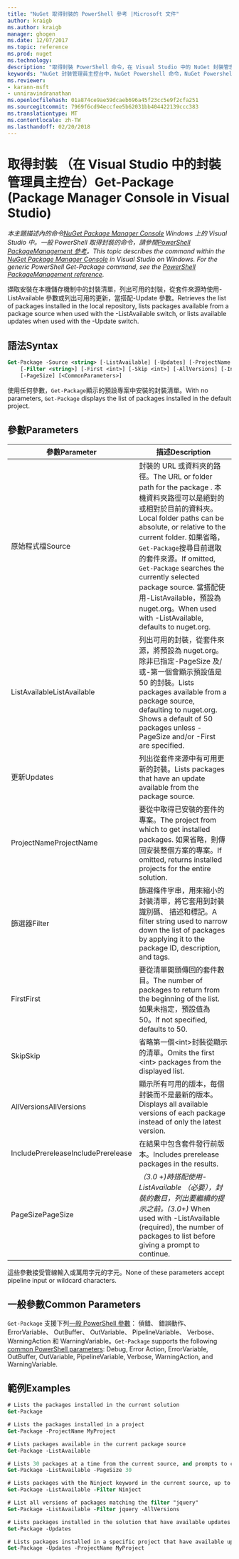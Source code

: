 ```yaml
---
title: "NuGet 取得封裝的 PowerShell 參考 |Microsoft 文件"
author: kraigb
ms.author: kraigb
manager: ghogen
ms.date: 12/07/2017
ms.topic: reference
ms.prod: nuget
ms.technology: 
description: "取得封裝 PowerShell 命令，在 Visual Studio 中的 NuGet 封裝管理員主控台中的參考。"
keywords: "NuGet 封裝管理員主控台中，NuGet Powershell 命令，NuGet Powershell 參考資料，取得封裝"
ms.reviewer:
- karann-msft
- unniravindranathan
ms.openlocfilehash: 01a874ce9ae59dcaeb696a45f23cc5e9f2cfa251
ms.sourcegitcommit: 7969f6cd94eccfee5b62031bb404422139ccc383
ms.translationtype: MT
ms.contentlocale: zh-TW
ms.lasthandoff: 02/20/2018
---
```

# <a name="get-package-package-manager-console-in-visual-studio"></a><span data-ttu-id="921c3-104">取得封裝 （在 Visual Studio 中的封裝管理員主控台）</span><span class="sxs-lookup"><span data-stu-id="921c3-104">Get-Package (Package Manager Console in Visual Studio)</span></span>

<span data-ttu-id="921c3-105">*本主題描述內的命令[NuGet Package Manager Console](package-manager-console.md) Windows 上的 Visual Studio 中。一般 PowerShell 取得封裝的命令，請參閱[PowerShell PackageManagement 參考](/powershell/module/packagemanagement/?view=powershell-6)。*</span><span class="sxs-lookup"><span data-stu-id="921c3-105">*This topic describes the command within the [NuGet Package Manager Console](package-manager-console.md) in Visual Studio on Windows. For the generic PowerShell Get-Package command, see the [PowerShell PackageManagement reference](/powershell/module/packagemanagement/?view=powershell-6).*</span></span>

<span data-ttu-id="921c3-106">擷取安裝在本機儲存機制中的封裝清單，列出可用的封裝，從套件來源時使用-ListAvailable 參數或列出可用的更新，當搭配-Update 參數。</span><span class="sxs-lookup"><span data-stu-id="921c3-106">Retrieves the list of packages installed in the local repository, lists packages available from a package source when used with the -ListAvailable switch, or lists available updates when used with the -Update switch.</span></span>

## <a name="syntax"></a><span data-ttu-id="921c3-107">語法</span><span class="sxs-lookup"><span data-stu-id="921c3-107">Syntax</span></span>

```ps
Get-Package -Source <string> [-ListAvailable] [-Updates] [-ProjectName <string>]
    [-Filter <string>] [-First <int>] [-Skip <int>] [-AllVersions] [-IncludePrerelease]
    [-PageSize] [<CommonParameters>]
```

<span data-ttu-id="921c3-108">使用任何參數，`Get-Package`顯示的預設專案中安裝的封裝清單。</span><span class="sxs-lookup"><span data-stu-id="921c3-108">With no parameters, `Get-Package` displays the list of packages installed in the default project.</span></span>

## <a name="parameters"></a><span data-ttu-id="921c3-109">參數</span><span class="sxs-lookup"><span data-stu-id="921c3-109">Parameters</span></span>

| <span data-ttu-id="921c3-110">參數</span><span class="sxs-lookup"><span data-stu-id="921c3-110">Parameter</span></span> | <span data-ttu-id="921c3-111">描述</span><span class="sxs-lookup"><span data-stu-id="921c3-111">Description</span></span> |
| --- | --- |
| <span data-ttu-id="921c3-112">原始程式檔</span><span class="sxs-lookup"><span data-stu-id="921c3-112">Source</span></span> | <span data-ttu-id="921c3-113">封裝的 URL 或資料夾的路徑。</span><span class="sxs-lookup"><span data-stu-id="921c3-113">The URL or folder path for the package .</span></span> <span data-ttu-id="921c3-114">本機資料夾路徑可以是絕對的或相對於目前的資料夾。</span><span class="sxs-lookup"><span data-stu-id="921c3-114">Local folder paths can be absolute, or relative to the current folder.</span></span> <span data-ttu-id="921c3-115">如果省略，`Get-Package`搜尋目前選取的套件來源。</span><span class="sxs-lookup"><span data-stu-id="921c3-115">If omitted, `Get-Package` searches the currently selected package source.</span></span> <span data-ttu-id="921c3-116">當搭配使用-ListAvailable，預設為 nuget.org。</span><span class="sxs-lookup"><span data-stu-id="921c3-116">When used with -ListAvailable, defaults to nuget.org.</span></span> |
| <span data-ttu-id="921c3-117">ListAvailable</span><span class="sxs-lookup"><span data-stu-id="921c3-117">ListAvailable</span></span> | <span data-ttu-id="921c3-118">列出可用的封裝，從套件來源，將預設為 nuget.org。除非已指定-PageSize 及/或-第一個會顯示預設值是 50 的封裝。</span><span class="sxs-lookup"><span data-stu-id="921c3-118">Lists packages available from a package source, defaulting to nuget.org. Shows a default of 50 packages unless -PageSize and/or -First are specified.</span></span> |
| <span data-ttu-id="921c3-119">更新</span><span class="sxs-lookup"><span data-stu-id="921c3-119">Updates</span></span> | <span data-ttu-id="921c3-120">列出從套件來源中有可用更新的封裝。</span><span class="sxs-lookup"><span data-stu-id="921c3-120">Lists packages that have an update available from the package source.</span></span> |
| <span data-ttu-id="921c3-121">ProjectName</span><span class="sxs-lookup"><span data-stu-id="921c3-121">ProjectName</span></span> | <span data-ttu-id="921c3-122">要從中取得已安裝的套件的專案。</span><span class="sxs-lookup"><span data-stu-id="921c3-122">The project from which to get installed packages.</span></span> <span data-ttu-id="921c3-123">如果省略，則傳回安裝整個方案的專案。</span><span class="sxs-lookup"><span data-stu-id="921c3-123">If omitted, returns installed projects for the entire solution.</span></span> |
| <span data-ttu-id="921c3-124">篩選器</span><span class="sxs-lookup"><span data-stu-id="921c3-124">Filter</span></span> | <span data-ttu-id="921c3-125">篩選條件字串，用來縮小的封裝清單，將它套用到封裝識別碼、 描述和標記。</span><span class="sxs-lookup"><span data-stu-id="921c3-125">A filter string used to narrow down the list of packages by applying it to the package ID, description, and tags.</span></span> |
| <span data-ttu-id="921c3-126">First</span><span class="sxs-lookup"><span data-stu-id="921c3-126">First</span></span> | <span data-ttu-id="921c3-127">要從清單開頭傳回的套件數目。</span><span class="sxs-lookup"><span data-stu-id="921c3-127">The number of packages to return from the beginning of the list.</span></span> <span data-ttu-id="921c3-128">如果未指定，預設值為 50。</span><span class="sxs-lookup"><span data-stu-id="921c3-128">If not specified, defaults to 50.</span></span> |
| <span data-ttu-id="921c3-129">Skip</span><span class="sxs-lookup"><span data-stu-id="921c3-129">Skip</span></span> | <span data-ttu-id="921c3-130">省略第一個&lt;int&gt;封裝從顯示的清單。</span><span class="sxs-lookup"><span data-stu-id="921c3-130">Omits the first &lt;int&gt; packages from the displayed list.</span></span>  |
| <span data-ttu-id="921c3-131">AllVersions</span><span class="sxs-lookup"><span data-stu-id="921c3-131">AllVersions</span></span> | <span data-ttu-id="921c3-132">顯示所有可用的版本，每個封裝而不是最新的版本。</span><span class="sxs-lookup"><span data-stu-id="921c3-132">Displays all available versions of each package instead of only the latest version.</span></span> |
| <span data-ttu-id="921c3-133">IncludePrerelease</span><span class="sxs-lookup"><span data-stu-id="921c3-133">IncludePrerelease</span></span> | <span data-ttu-id="921c3-134">在結果中包含套件發行前版本。</span><span class="sxs-lookup"><span data-stu-id="921c3-134">Includes prerelease packages in the results.</span></span> |
| <span data-ttu-id="921c3-135">PageSize</span><span class="sxs-lookup"><span data-stu-id="921c3-135">PageSize</span></span> | <span data-ttu-id="921c3-136">*（3.0 +)*時搭配使用-ListAvailable （必要），封裝的數目，列出要繼續的提示之前。</span><span class="sxs-lookup"><span data-stu-id="921c3-136">*(3.0+)* When used with -ListAvailable (required), the number of packages to list before giving a prompt to continue.</span></span> |

<span data-ttu-id="921c3-137">這些參數接受管線輸入或萬用字元的字元。</span><span class="sxs-lookup"><span data-stu-id="921c3-137">None of these parameters accept pipeline input or wildcard characters.</span></span>

## <a name="common-parameters"></a><span data-ttu-id="921c3-138">一般參數</span><span class="sxs-lookup"><span data-stu-id="921c3-138">Common Parameters</span></span>

<span data-ttu-id="921c3-139">`Get-Package` 支援下列[一般 PowerShell 參數](http://go.microsoft.com/fwlink/?LinkID=113216)： 偵錯、 錯誤動作、 ErrorVariable、 OutBuffer、 OutVariable、 PipelineVariable、 Verbose、 WarningAction 和 WarningVariable。</span><span class="sxs-lookup"><span data-stu-id="921c3-139">`Get-Package` supports the following [common PowerShell parameters](http://go.microsoft.com/fwlink/?LinkID=113216): Debug, Error Action, ErrorVariable, OutBuffer, OutVariable, PipelineVariable, Verbose, WarningAction, and WarningVariable.</span></span>

## <a name="examples"></a><span data-ttu-id="921c3-140">範例</span><span class="sxs-lookup"><span data-stu-id="921c3-140">Examples</span></span>

```ps
# Lists the packages installed in the current solution
Get-Package

# Lists the packages installed in a project
Get-Package -ProjectName MyProject

# Lists packages available in the current package source
Get-Package -ListAvailable

# Lists 30 packages at a time from the current source, and prompts to continue if more are available
Get-Package -ListAvailable -PageSize 30

# Lists packages with the Ninject keyword in the current source, up to 50
Get-Package -ListAvailable -Filter Ninject

# List all versions of packages matching the filter "jquery"
Get-Package -ListAvailable -Filter jquery -AllVersions

# Lists packages installed in the solution that have available updates
Get-Package -Updates

# Lists packages installed in a specific project that have available updates
Get-Package -Updates -ProjectName MyProject
```
